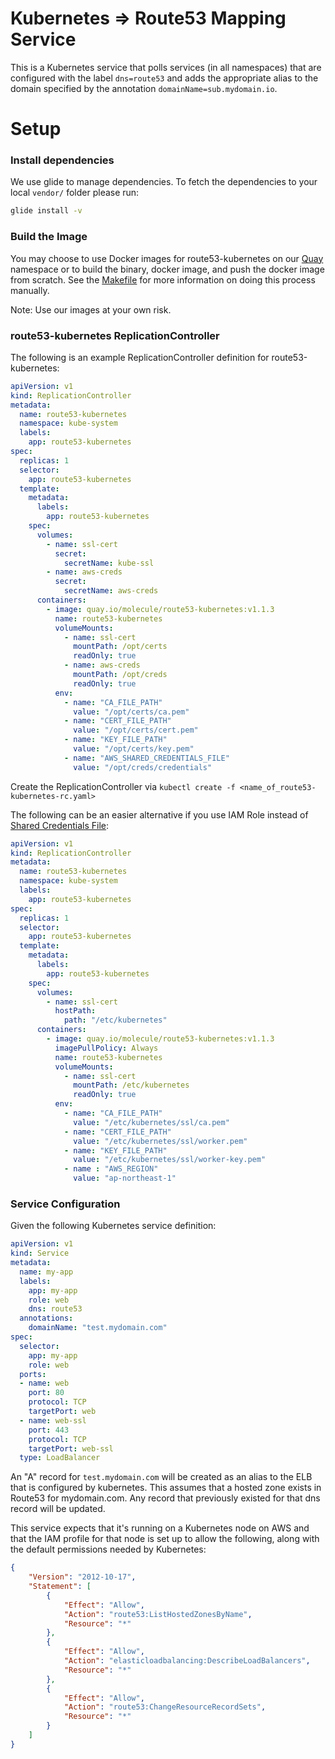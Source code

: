 # Kubernetes => Route53 Mapping Service

This is a Kubernetes service that polls services (in all namespaces) that are configured
with the label `dns=route53` and adds the appropriate alias to the domain specified by
the annotation `domainName=sub.mydomain.io`.

# Setup

### Install dependencies

We use glide to manage dependencies. To fetch the dependencies to your local `vendor/` folder please run:
```bash
glide install -v
```

### Build the Image

You may choose to use Docker images for route53-kubernetes on our [Quay](https://quay.io/repository/molecule/route53-kubernetes?tab=tags) namespace or to build the binary, docker image, and push the docker image from scratch. See the [Makefile](https://github.com/wearemolecule/route53-kubernetes/blob/master/Makefile) for more information on doing this process manually.

Note: Use our images at your own risk.

### route53-kubernetes ReplicationController

The following is an example ReplicationController definition for route53-kubernetes:

```yaml
apiVersion: v1
kind: ReplicationController
metadata:
  name: route53-kubernetes
  namespace: kube-system
  labels:
    app: route53-kubernetes
spec:
  replicas: 1
  selector:
    app: route53-kubernetes
  template:
    metadata:
      labels:
        app: route53-kubernetes
    spec:
      volumes:
        - name: ssl-cert
          secret:
            secretName: kube-ssl
        - name: aws-creds
          secret:
            secretName: aws-creds
      containers:
        - image: quay.io/molecule/route53-kubernetes:v1.1.3
          name: route53-kubernetes
          volumeMounts:
            - name: ssl-cert
              mountPath: /opt/certs
              readOnly: true
            - name: aws-creds
              mountPath: /opt/creds
              readOnly: true
          env:
            - name: "CA_FILE_PATH"
              value: "/opt/certs/ca.pem"
            - name: "CERT_FILE_PATH"
              value: "/opt/certs/cert.pem"
            - name: "KEY_FILE_PATH"
              value: "/opt/certs/key.pem"
            - name: "AWS_SHARED_CREDENTIALS_FILE"
              value: "/opt/creds/credentials"
```

Create the ReplicationController via `kubectl create -f <name_of_route53-kubernetes-rc.yaml>`

The following can be an easier alternative if you use IAM Role instead of [Shared Credentials File](https://github.com/aws/aws-sdk-go/wiki/configuring-sdk):

```yaml
apiVersion: v1
kind: ReplicationController
metadata:
  name: route53-kubernetes
  namespace: kube-system
  labels:
    app: route53-kubernetes
spec:
  replicas: 1
  selector:
    app: route53-kubernetes
  template:
    metadata:
      labels:
        app: route53-kubernetes
    spec:
      volumes:
        - name: ssl-cert
          hostPath:
            path: "/etc/kubernetes"
      containers:
        - image: quay.io/molecule/route53-kubernetes:v1.1.3
          imagePullPolicy: Always
          name: route53-kubernetes
          volumeMounts:
            - name: ssl-cert
              mountPath: /etc/kubernetes
              readOnly: true
          env:
            - name: "CA_FILE_PATH"
              value: "/etc/kubernetes/ssl/ca.pem"
            - name: "CERT_FILE_PATH"
              value: "/etc/kubernetes/ssl/worker.pem"
            - name: "KEY_FILE_PATH"
              value: "/etc/kubernetes/ssl/worker-key.pem"
            - name : "AWS_REGION"
              value: "ap-northeast-1"
```

### Service Configuration

Given the following Kubernetes service definition:

```yaml
apiVersion: v1
kind: Service
metadata:
  name: my-app
  labels:
    app: my-app
    role: web
    dns: route53
  annotations:
    domainName: "test.mydomain.com"
spec:
  selector:
    app: my-app
    role: web
  ports:
  - name: web
    port: 80
    protocol: TCP
    targetPort: web
  - name: web-ssl
    port: 443
    protocol: TCP
    targetPort: web-ssl
  type: LoadBalancer
```

An "A" record for `test.mydomain.com` will be created as an alias to the ELB that is
configured by kubernetes. This assumes that a hosted zone exists in Route53 for mydomain.com.
Any record that previously existed for that dns record will be updated.

This service expects that it's running on a Kubernetes node on AWS and that the IAM profile for
that node is set up to allow the following, along with the default permissions needed by Kubernetes:

```json
{
    "Version": "2012-10-17",
    "Statement": [
        {
            "Effect": "Allow",
            "Action": "route53:ListHostedZonesByName",
            "Resource": "*"
        },
        {
            "Effect": "Allow",
            "Action": "elasticloadbalancing:DescribeLoadBalancers",
            "Resource": "*"
        },
        {
            "Effect": "Allow",
            "Action": "route53:ChangeResourceRecordSets",
            "Resource": "*"
        }
    ]
}
```
